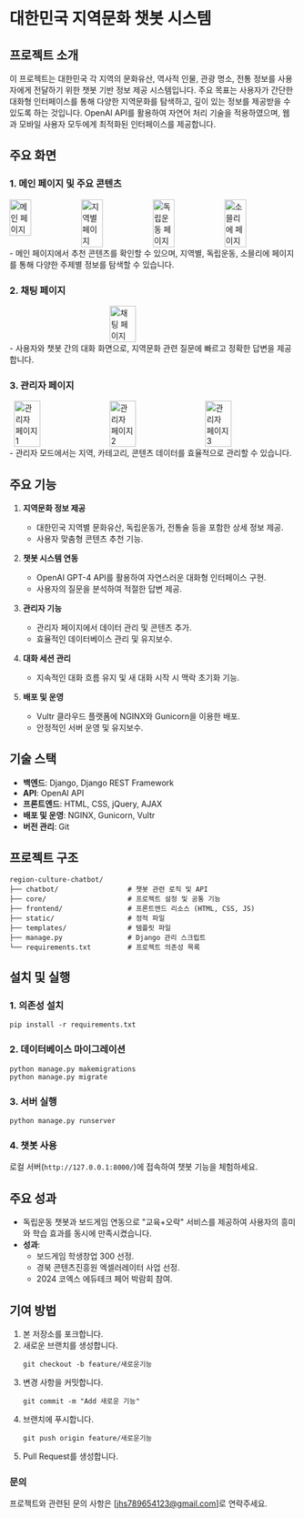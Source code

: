 # 대한민국 지역문화 챗봇 시스템

## 프로젝트 소개
이 프로젝트는 대한민국 각 지역의 문화유산, 역사적 인물, 관광 명소, 전통 정보를 사용자에게 전달하기 위한 챗봇 기반 정보 제공 시스템입니다. 
주요 목표는 사용자가 간단한 대화형 인터페이스를 통해 다양한 지역문화를 탐색하고, 깊이 있는 정보를 제공받을 수 있도록 하는 것입니다. OpenAI API를 활용하여 자연어 처리 기술을 적용하였으며, 웹과 모바일 사용자 모두에게 최적화된 인터페이스를 제공합니다.

## 주요 화면
### 1. 메인 페이지 및 주요 콘텐츠
<div style="display: flex; justify-content: space-around;">
  <img src="./portfolio_images/main_page.png" alt="메인 페이지" style="width: 30%; height: auto;">
  <img src="./portfolio_images/local_page.png" alt="지역별 페이지" style="width: 30%; height: auto;">
  <img src="./portfolio_images/independence_page.png" alt="독립운동 페이지" style="width: 30%; height: auto;">
  <img src="./portfolio_images/sommelier_page.png" alt="소믈리에 페이지" style="width: 30%; height: auto;">
</div>
- 메인 페이지에서 추천 콘텐츠를 확인할 수 있으며, 지역별, 독립운동, 소믈리에 페이지를 통해 다양한 주제별 정보를 탐색할 수 있습니다.

### 2. 채팅 페이지
<div style="display: flex; justify-content: center;">
  <img src="./portfolio_images/chatting_page.png" alt="채팅 페이지" style="width: 30%; height: auto;">
</div>
- 사용자와 챗봇 간의 대화 화면으로, 지역문화 관련 질문에 빠르고 정확한 답변을 제공합니다.

### 3. 관리자 페이지
<div style="display: flex; justify-content: space-around;">
  <img src="./portfolio_images/admin_page1.png" alt="관리자 페이지 1" style="width: 30%; height: auto;">
  <img src="./portfolio_images/admin_page2.png" alt="관리자 페이지 2" style="width: 30%; height: auto;">
  <img src="./portfolio_images/admin_page3.png" alt="관리자 페이지 3" style="width: 30%; height: auto;">
</div>
- 관리자 모드에서는 지역, 카테고리, 콘텐츠 데이터를 효율적으로 관리할 수 있습니다.

## 주요 기능
1. **지역문화 정보 제공**
   - 대한민국 지역별 문화유산, 독립운동가, 전통술 등을 포함한 상세 정보 제공.
   - 사용자 맞춤형 콘텐츠 추천 기능.

2. **챗봇 시스템 연동**
   - OpenAI GPT-4 API를 활용하여 자연스러운 대화형 인터페이스 구현.
   - 사용자의 질문을 분석하여 적절한 답변 제공.

3. **관리자 기능**
   - 관리자 페이지에서 데이터 관리 및 콘텐츠 추가.
   - 효율적인 데이터베이스 관리 및 유지보수.

4. **대화 세션 관리**
   - 지속적인 대화 흐름 유지 및 새 대화 시작 시 맥락 초기화 기능.

5. **배포 및 운영**
   - Vultr 클라우드 플랫폼에 NGINX와 Gunicorn을 이용한 배포.
   - 안정적인 서버 운영 및 유지보수.

## 기술 스택
- **백엔드**: Django, Django REST Framework
- **API**: OpenAI API
- **프론트엔드**: HTML, CSS, jQuery, AJAX
- **배포 및 운영**: NGINX, Gunicorn, Vultr
- **버전 관리**: Git

## 프로젝트 구조
```
region-culture-chatbot/
├── chatbot/                 # 챗봇 관련 로직 및 API
├── core/                    # 프로젝트 설정 및 공통 기능
├── frontend/                # 프론트엔드 리소스 (HTML, CSS, JS)
├── static/                  # 정적 파일
├── templates/               # 템플릿 파일
├── manage.py                # Django 관리 스크립트
└── requirements.txt         # 프로젝트 의존성 목록
```

## 설치 및 실행
### 1. 의존성 설치
```
pip install -r requirements.txt
```

### 2. 데이터베이스 마이그레이션
```
python manage.py makemigrations
python manage.py migrate
```

### 3. 서버 실행
```
python manage.py runserver
```

### 4. 챗봇 사용
로컬 서버(`http://127.0.0.1:8000/`)에 접속하여 챗봇 기능을 체험하세요.

## 주요 성과
- 독립운동 챗봇과 보드게임 연동으로 "교육+오락" 서비스를 제공하여 사용자의 흥미와 학습 효과를 동시에 만족시켰습니다.
- **성과**:
  - 보드게임 학생창업 300 선정.
  - 경북 콘텐츠진흥원 엑셀러레이터 사업 선정.
  - 2024 코엑스 에듀테크 페어 박람회 참여.

## 기여 방법
1. 본 저장소를 포크합니다.
2. 새로운 브랜치를 생성합니다.
   ```
   git checkout -b feature/새로운기능
   ```
3. 변경 사항을 커밋합니다.
   ```
   git commit -m "Add 새로운 기능"
   ```
4. 브랜치에 푸시합니다.
   ```
   git push origin feature/새로운기능
   ```
5. Pull Request를 생성합니다.

### 문의
프로젝트와 관련된 문의 사항은 [jhs789654123@gmail.com]로 연락주세요.
